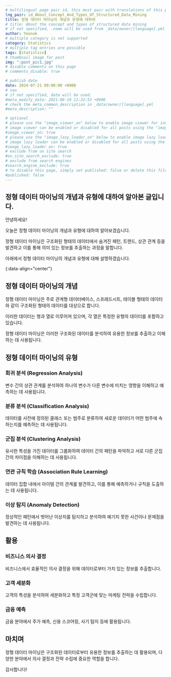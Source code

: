 ```yaml
---
# multilingual page pair id, this must pair with translations of this page. (This name must be unique)
lng_pair: id_About_Concept_And_Types_Of_Structured_Data_Mining
title: 정형 데이터 마이닝의 개념과 유형에 대하여
# title: About the concept and types of structured data mining
# if not specified, .name will be used from _data/owner/[language].yml
author: Yeonuk
# multiple category is not supported
category: Statistics
# multiple tag entries are possible
tags: [statistics]
# thumbnail image for post
img: ":post_pic1.jpg"
# disable comments on this page
# comments_disable: true

# publish date
date: 2024-07-21 09:00:00 +0900
# seo
# if not specified, date will be used.
#meta_modify_date: 2021-08-10 11:32:53 +0900
# check the meta_common_description in _data/owner/[language].yml
#meta_description: ""

# optional
# please use the "image_viewer_on" below to enable image viewer for individual pages or posts (_posts/ or [language]/_posts folders).
# image viewer can be enabled or disabled for all posts using the "image_viewer_posts: true" setting in _data/conf/main.yml.
#image_viewer_on: true
# please use the "image_lazy_loader_on" below to enable image lazy loader for individual pages or posts (_posts/ or [language]/_posts folders).
# image lazy loader can be enabled or disabled for all posts using the "image_lazy_loader_posts: true" setting in _data/conf/main.yml.
#image_lazy_loader_on: true
# exclude from on site search
#on_site_search_exclude: true
# exclude from search engines
#search_engine_exclude: true
# to disable this page, simply set published: false or delete this file
#published: false
---
```


<!-- outline-start -->

## 정형 데이터 마이닝의 개념과 유형에 대하여 알아본 글입니다.

안녕하세요!

오늘은 정형 데이터 마이닝의 개념과 유형에 대하여 알아보겠습니다.

정형 데이터 마이닝은 구조화된 형태의 데이터에서 숨겨진 패턴, 트렌드, 상관 관계 등을 발견하고 이를 통해 의미 있는 정보를 추출하는 과정을 말합니다.

아래에서 정형 데이터 마이닝의 개념과 유형에 대해 설명하겠습니다.

{:data-align="center"}

<!-- outline-end -->

## 정형 데이터 마이닝의 개념

정형 데이터 마이닝은 주로 관계형 데이터베이스, 스프레드시트, 테이블 형태의 데이터와 같이 구조화된 형태의 데이터를 대상으로 합니다.

이러한 데이터는 행과 열로 이루어져 있으며, 각 열은 특정한 유형의 데이터를 포함하고 있습니다.

정형 데이터 마이닝은 이러한 구조화된 데이터를 분석하여 유용한 정보를 추출하고 이해하는 데 사용됩니다.

## 정형 데이터 마이닝의 유형

### 회귀 분석 (Regression Analysis)

변수 간의 상관 관계를 분석하여 하나의 변수가 다른 변수에 미치는 영향을 이해하고 예측하는 데 사용됩니다.

### 분류 분석 (Classification Analysis)

데이터를 사전에 정의된 클래스 또는 범주로 분류하여 새로운 데이터가 어떤 범주에 속하는지를 예측하는 데 사용됩니다.

### 군집 분석 (Clustering Analysis)

유사한 특성을 가진 데이터를 그룹화하여 데이터 간의 패턴을 파악하고 서로 다른 군집 간의 차이점을 이해하는 데 사용됩니다.

### 연관 규칙 학습 (Association Rule Learning)

데이터 집합 내에서 아이템 간의 관계를 발견하고, 이를 통해 예측하거나 규칙을 도출하는 데 사용됩니다.

### 이상 탐지 (Anomaly Detection)

정상적인 패턴에서 벗어난 이상치를 탐지하고 분석하여 예기치 못한 사건이나 문제점을 발견하는 데 사용됩니다.

## 활용

### 비즈니스 의사 결정

비즈니스에서 효율적인 의사 결정을 위해 데이터로부터 가치 있는 정보를 추출합니다.

### 고객 세분화

고객의 특성을 분석하여 세분화하고 특정 고객군에 맞는 마케팅 전략을 수립합니다.

### 금융 예측

금융 분야에서 주가 예측, 신용 스코어링, 사기 탐지 등에 활용됩니다.

## 마치며

정형 데이터 마이닝은 구조화된 데이터로부터 유용한 정보를 추출하는 데 활용되며, 다양한 분야에서 의사 결정과 전략 수립에 중요한 역할을 합니다.

감사합니다!

